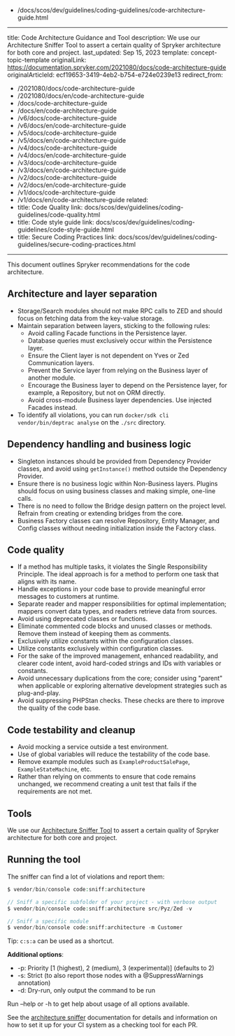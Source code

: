   - /docs/scos/dev/guidelines/coding-guidelines/code-architecture-guide.html
---
title: Code Architecture Guidance and Tool
description: We use our Architecture Sniffer Tool to assert a certain quality of Spryker architecture for both core and project.
last_updated: Sep 15, 2023
template: concept-topic-template
originalLink: https://documentation.spryker.com/2021080/docs/code-architecture-guide
originalArticleId: ecf19653-3419-4eb2-b754-e724e0239e13
redirect_from:
  - /2021080/docs/code-architecture-guide
  - /2021080/docs/en/code-architecture-guide
  - /docs/code-architecture-guide
  - /docs/en/code-architecture-guide
  - /v6/docs/code-architecture-guide
  - /v6/docs/en/code-architecture-guide
  - /v5/docs/code-architecture-guide
  - /v5/docs/en/code-architecture-guide
  - /v4/docs/code-architecture-guide
  - /v4/docs/en/code-architecture-guide
  - /v3/docs/code-architecture-guide
  - /v3/docs/en/code-architecture-guide
  - /v2/docs/code-architecture-guide
  - /v2/docs/en/code-architecture-guide
  - /v1/docs/code-architecture-guide
  - /v1/docs/en/code-architecture-guide
related:
  - title: Code Quality
    link: docs/scos/dev/guidelines/coding-guidelines/code-quality.html
  - title: Code style guide
    link: docs/scos/dev/guidelines/coding-guidelines/code-style-guide.html
  - title: Secure Coding Practices
    link: docs/scos/dev/guidelines/coding-guidelines/secure-coding-practices.html
---
This document outlines Spryker recommendations for the code architecture.

## Architecture and layer separation
* Storage/Search modules should not make RPC calls to ZED and should focus on fetching data from the key-value storage.
* Maintain separation between layers, sticking to the following rules:
  * Avoid calling Facade functions in the Persistence layer.
  * Database queries must exclusively occur within the Persistence layer.
  * Ensure the Client layer is not dependent on Yves or Zed Communication layers.
  * Prevent the Service layer from relying on the Business layer of another module.
  * Encourage the Business layer to depend on the Persistence layer, for example, a Repository, but not on ORM directly.
  * Avoid cross-module Business layer dependencies. Use injected Facades instead.
* To identify all violations, you can run `docker/sdk cli vendor/bin/deptrac analyse` on the `./src` directory.

## Dependency handling and business logic
* Singleton instances should be provided from Dependency Provider classes, and avoid using `getInstance()` method outside the Dependency Provider.
* Ensure there is no business logic within Non-Business layers. Plugins should focus on using business classes and making simple, one-line calls.
* There is no need to follow the Bridge design pattern on the project level. Refrain from creating or extending bridges from the core.
* Business Factory classes can resolve Repository, Entity Manager, and Config classes without needing initialization inside the Factory class.

## Code quality
* If a method has multiple tasks, it violates the Single Responsibility Principle. The ideal approach is for a method to perform one task that aligns with its name.
* Handle exceptions in your code base to provide meaningful error messages to customers at runtime.
* Separate reader and mapper responsibilities for optimal implementation; mappers convert data types, and readers retrieve data from sources.
* Avoid using deprecated classes or functions.
* Eliminate commented code blocks and unused classes or methods. Remove them instead of keeping them as comments.
* Exclusively utilize constants within the configuration classes.
* Utilize constants exclusively within configuration classes.
* For the sake of the improved management, enhanced readability, and clearer code intent, avoid hard-coded strings and IDs with variables or constants.
* Avoid unnecessary duplications from the core; consider using "parent" when applicable or exploring alternative development strategies such as plug-and-play.
* Avoid suppressing PHPStan checks. These checks are there to improve the quality of the code base.

## Code testability and cleanup
* Avoid mocking a service outside a test environment.
* Use of global variables will reduce the testability of the code base.
* Remove example modules such as `ExampleProductSalePage`, `ExampleStateMachine`, etc.
* Rather than relying on comments to ensure that code remains unchanged, we recommend creating a unit test that fails if the requirements are not met.

## Tools

We use our [Architecture Sniffer Tool](https://github.com/spryker/architecture-sniffer) to assert a certain quality of Spryker architecture for both core and project.

## Running the tool

The sniffer can find a lot of violations and report them:

```php
$ vendor/bin/console code:sniff:architecture

// Sniff a specific subfolder of your project - with verbose output
$ vendor/bin/console code:sniff:architecture src/Pyz/Zed -v

// Sniff a specific module
$ vendor/bin/console code:sniff:architecture -m Customer
```

Tip: `c:s:a` can be used as a shortcut.

**Additional options**:

* -p: Priority [1 (highest), 2 (medium), 3 (experimental)] (defaults to 2)
* -s: Strict (to also report those nodes with a @SuppressWarnings annotation)
* -d: Dry-run, only output the command to be run

Run –help or -h to get help about usage of all options available.

See the [architecture sniffer](https://github.com/spryker/architecture-sniffer) documentation for details and information on how to set it up for your CI system as a checking tool for each PR.
